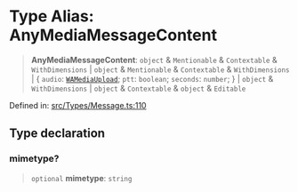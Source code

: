 # Type Alias: AnyMediaMessageContent

> **AnyMediaMessageContent**: `object` & `Mentionable` & `Contextable` & `WithDimensions` \| `object` & `Mentionable` & `Contextable` & `WithDimensions` \| \{ `audio`: [`WAMediaUpload`](WAMediaUpload.md); `ptt`: `boolean`; `seconds`: `number`; \} \| `object` & `WithDimensions` \| `object` & `Contextable` & `object` & `Editable`

Defined in: [src/Types/Message.ts:110](https://github.com/Fokusdotid/bail/blob/a029a4f9908cd3806112e8438f5a31dda1376b84/src/Types/Message.ts#L110)

## Type declaration

### mimetype?

> `optional` **mimetype**: `string`

